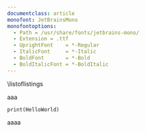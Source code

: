 ```yaml
---
documentclass: article
monofont: JetBrainsMono
monofontoptions:
  - Path = /usr/share/fonts/jetbrains-mono/
  - Extension = .ttf
  - UprightFont    = *-Regular
  - ItalicFont     = *-Italic
  - BoldFont       = *-Bold
  - BoldItalicFont = *-BoldItalic
---
```

\listoflistings

aaa

```{.python caption="hello world"}
print(HelloWorld)
```

aaaa